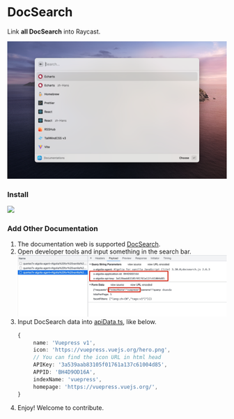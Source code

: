 # DocSearch

Link **all DocSearch** into Raycast.

![interface](./metadata/docsearch-1.png)

### Install

<a title="Install DocSearch Raycast Extension" href="https://www.raycast.com/Fatpandac/docsearch#install">
   <img height="64" style="height: 64px" src="https://assets.raycast.com/Fatpandac/docsearch/install_button@2x.png">
</a> 

### Add Other Documentation

1. The documentation web is supported [DocSearch](https://docsearch.camunda.com/).
2. Open developer tools and input something in the search bar.
![developer_tools](./assets/developer_tools.jpg)
3. Input DocSearch data into [apiData.ts](/src/algolia/apiData.ts), like below.
   ```ts
   {
        name: 'Vuepress v1',
        icon: 'https://vuepress.vuejs.org/hero.png',
        // You can find the icon URL in html head
        APIKey: '3a539aab83105f01761a137c61004d85',
        APPID: 'BH4D9OD16A',
        indexName: 'vuepress',
        homepage: 'https://vuepress.vuejs.org/',
   }
   ```
4. Enjoy! Welcome to contribute.

